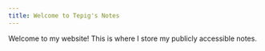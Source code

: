 ```yaml
---
title: Welcome to Tepig's Notes
---
```


Welcome to my website!
This is where I store my publicly accessible notes.
